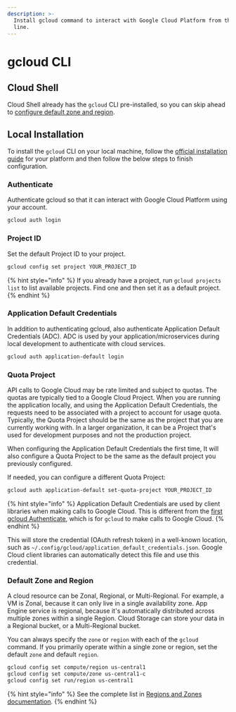 ```yaml
---
description: >-
  Install gcloud command to interact with Google Cloud Platform from the command
  line.
---
```


# gcloud CLI

## Cloud Shell

Cloud Shell already has the `gcloud` CLI pre-installed, so you can skip ahead to [configure default zone and region](gcloud-cli.md#default-zone-and-region).

## Local Installation

To install the `gcloud` CLI on your local machine, follow the [official installation guide](https://cloud.google.com/sdk/docs/downloads-interactive) for your platform and then follow the below steps to finish configuration.

### Authenticate

Authenticate gcloud so that it can interact with Google Cloud Platform using your account.

```bash
gcloud auth login
```

### Project ID

Set the default Project ID to your project.

```bash
gcloud config set project YOUR_PROJECT_ID
```

{% hint style="info" %}
If you already have a project, run `gcloud projects list` to list available projects. Find one and then set it as a default project.
{% endhint %}

### Application Default Credentials

In addition to authenticating gcloud, also authenticate Application Default Credentials \(ADC\). ADC is used by your application/microservices during local development to authenticate with cloud services.

```bash
gcloud auth application-default login
```

### Quota Project

API calls to Google Cloud may be rate limited and subject to quotas. The quotas are typically tied to a Google Cloud Project. When you are running the application locally, and using the Application Default Credentials, the requests need to be associated with a project to account for usage quota. Typically, the Quota Project should be the same as the project that you are currently working with. In a larger organization, it can be a Project that's used for development purposes and not the production project.

When configuring the Application Default Credentials the first time, It will also configure a Quota Project to be the same as the default project you previously configured.

If needed, you can configure a different Quota Project:

```bash
gcloud auth application-default set-quota-project YOUR_PROJECT_ID
```

{% hint style="info" %}
Application Default Credentials are used by client libraries when making calls to Google Cloud. This is different from the [first gcloud Authenticate](gcloud-cli.md#authenticate), which is for `gcloud` to make calls to Google Cloud.
{% endhint %}

This will store the credential \(OAuth refresh token\) in a well-known location, such as `~/.config/gcloud/application_default_credentials.json`. Google Cloud client libraries can automatically detect this file and use this credential.

### Default Zone and Region

A cloud resource can be Zonal, Regional, or Multi-Regional. For example, a VM is Zonal, because it can only live in a single availability zone. App Engine service is regional, because it's automatically distributed across multiple zones within a single Region. Cloud Storage can store your data in a Regional bucket, or a Multi-Regional bucket.

You can always specify the `zone` or `region` with each of the `gcloud` command. If you primarily operate within a single zone or region, set the default `zone` and default `region`.

```bash
gcloud config set compute/region us-central1
gcloud config set compute/zone us-central1-c
gcloud config set run/region us-central1
```

{% hint style="info" %}
See the complete list in [Regions and Zones documentation](https://cloud.google.com/compute/docs/regions-zones).
{% endhint %}
